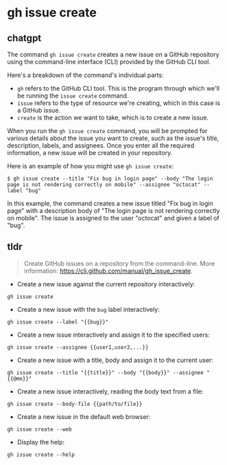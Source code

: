 # gh issue create 
## chatgpt 
The command `gh issue create` creates a new issue on a GitHub repository using the command-line interface (CLI) provided by the GitHub CLI tool.

Here's a breakdown of the command's individual parts:

- `gh` refers to the GitHub CLI tool. This is the program through which we'll be running the `issue create` command.
- `issue` refers to the type of resource we're creating, which in this case is a GitHub issue.
- `create` is the action we want to take, which is to create a new issue.

When you run the `gh issue create` command, you will be prompted for various details about the issue you want to create, such as the issue's title, description, labels, and assignees. Once you enter all the required information, a new issue will be created in your repository.

Here is an example of how you might use `gh issue create`:

```
$ gh issue create --title "Fix bug in login page" --body "The login page is not rendering correctly on mobile" --assignee "octocat" --label "bug"
```

In this example, the command creates a new issue titled "Fix bug in login page" with a description body of "The login page is not rendering correctly on mobile". The issue is assigned to the user "octocat" and given a label of "bug". 

## tldr 
 
> Create GitHub issues on a repository from the command-line.
> More information: <https://cli.github.com/manual/gh_issue_create>.

- Create a new issue against the current repository interactively:

`gh issue create`

- Create a new issue with the `bug` label interactively:

`gh issue create --label "{{bug}}"`

- Create a new issue interactively and assign it to the specified users:

`gh issue create --assignee {{user1,user2,...}}`

- Create a new issue with a title, body and assign it to the current user:

`gh issue create --title "{{title}}" --body "{{body}}" --assignee "{{@me}}"`

- Create a new issue interactively, reading the body text from a file:

`gh issue create --body-file {{path/to/file}}`

- Create a new issue in the default web browser:

`gh issue create --web`

- Display the help:

`gh issue create --help`
